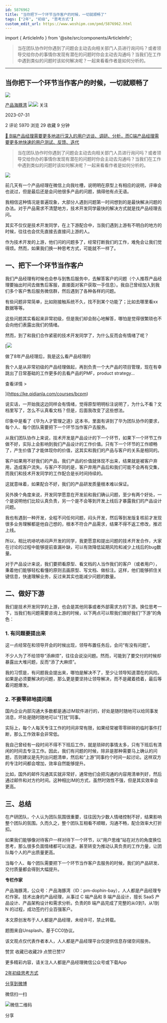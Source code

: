 ```yaml
---
id: 5876962
title: "当你把下一个环节当作客户的时候，一切就顺畅了"
tags: ["2年", "初级", "思考方式"]
custom_edit_url: https://www.woshipm.com/pmd/5876962.html
---
```

import { ArticleInfo } from '@site/src/components/ArticleInfo';

<ArticleInfo
    author="产品海豚湾"
    authorLink="https://www.woshipm.com/u/1323457"
    published="2023-07-31"
    views={5970}
    comments={2}
    collects={29}
/>

> 当在团队协作时你遇到了问题会主动去向相关部门人员进行询问吗？或者领导交给你办的事情你发现有潜在的问题时你会主动去沟通吗？当我们在工作中遇到类似的问题时该如何解决呢？一起来看看作者是如何分析的。

---

## 当你把下一个环节当作客户的时候，一切就顺畅了

[![](https://static.woshipm.com/APP_U_202211_20221129202720_175.jpg?imageView2/1/w/72/h/72/q/100)](https://www.woshipm.com/u/1323457)

[产品海豚湾](https://www.woshipm.com/u/1323457) ![](https://static.woshipm.com/tag/1121_1@2x.png)![](https://static.woshipm.com/tag/2105_1@2x.png) 关注

2023-07-31

2 评论 5970 浏览 29 收藏 9 分钟

[🔗 B端产品经理需要更多地进行深入的用户访谈、调研、分析，而C端产品经理需要更多地快速的用户测试、反馈、迭代](https://ke.qidianla.com/courses/bcpm)

> 当在团队协作时你遇到了问题会主动去向相关部门人员进行询问吗？或者领导交给你办的事情你发现有潜在的问题时你会主动去沟通吗？当我们在工作中遇到类似的问题时该如何解决呢？一起来看看作者是如何分析的。

![](https://image.woshipm.com/2023/04/13/e792f2ba-d9e1-11ed-a8b0-00163e0b5ff3.jpg)

前几天有一个产品经理在微信上向我吐槽，说明明在原型上有相应的说明，评审会也说过，但是最后还是会问他很多产品的问题，搞得他有点无语。

我相信这种情况是普遍现象，大部分人遇到问题第一时间想到的是最快解决问题的办法。对于产品需求不清楚地方，技术开发同学最快的解决方式就是找产品经理去问。

其实不仅仅是技术开发同学，在上下游配合中，当我们遇到上游有不明白的地方的时候，往往也会优先直接去直接问上游的人。

作为技术开发的上游，他们问的问题多了，经常打断我们的工作，难免会让我们觉得烦。然而，如果我们换一种思考方式，可能就不一样了。

## 一、把下一个环节当作客户

我们产品经理有时候也会参与到售后服务中，去解答客户的问题（个人推荐产品经理要抽出时间去做售后客服，直接面对客户获取一手信息）。我自己曾经加入到我们多个客户售后服务微信群，然后遇到了各种各样的问题。

有些问题非常简单，比如刚接触系统不久，找不到某个功能了；比如去哪里看xx数据等等。

这些问题其实看起来非常初级，但是我们却会耐心地解答，哪怕是觉得很繁琐也不会向他们表露出我们的情绪。

然而，到了和我们合作紧密的技术开发同学了，为什么反而会有情绪了呢？

[![](https://image.woshipm.com/2023/08/02/bf59b8ba-30e4-11ee-88e7-00163e0b5ff3.png)

做了8年产品经理后，我是这么看产品经理的

我个人是从非常初级的产品经理做起，再到负责一个大产品的项目管理，现在有幸跳出了日常基础的工作更多的去看产品的PMF，product strategy...

查看详情 >

](https://ke.qidianla.com/courses/bcpm)

说实话，一开始我这边同样会有情绪，觉得原型明明标注说明了，为什么不看？文档里写了，怎么不认真看文档？但是，后面我改变了这些想法。

印象中是看了《华为人才管理之道》这本书，里面有讲到了华为团队协作的要求，每个人、每个团队需要把下一个环节当作客户去服务。

从我们团队协作上来说，技术开发是产品设计的下一个环节，如果下一个环节工作做不好，实际上会影响到我们产品设计的工作价值。只有下一个环节的工作顺畅了，产生价值了才能体现你的价值，这其实和我们的产品与客户的关系是相同的。

客户如果用不好我们的产品，我们产品的价值就体现不出来，结果就是被客户弃用，造成客户流失。与客户不同的是，客户弃用产品后和我们可能不会再有交集，而我们和技术开发同学的工作配合是长时间持续的。

这就意味着，如果配合不好，我们的产品研发质量根本难以保证。

另外换个角度来说，开发同学愿意在开发前和我们确认问题，至少有两个好处，一个是说明他们比较认真负责，另一个是不会等到开发上线后才暴露我们的产品设计问题。

我也有遇到一种开发，全程不问任何问题，闷头开发，然后等到发版复核前才发现很多业务理解都是他自己想的，根本不符合产品需求，结果不得不返工修改，推迟上线。

所以，相比吭哧吭哧闷声开发的同学，我更愿意和提出问题的技术开发合作，大家在讨论的过程中能够提前查漏补缺，可以有效降低延期风险和减少上线后的bug数量。

对于产品设计来说，我们要把看原型、看文档的人当作我们的客户（或者用户），秉着他们能够轻松看懂的原则去画原型、写文档、做标注。这样，他们能够抓住关键信息，快速理解业务，反过来其实也能减少问题的数量。

## 二、做好下游

我们是技术开发同学的上游，也会是其他同事或者外部需求方的下游。换位思考一下，当我们有问题需要咨询上游的时候，以下两点可以帮我们做好我们“下游”的角色：

### 1\. 有问题要提出来

这一点经常在和领导开会的时候出现，领导布置任务后，会问“有没有问题”。

不少人为了不给领导“添麻烦”，往往会说没问题。然而，可能到了要交付的时候却暴露出大堆问题，反而“添了大麻烦”。

我的习惯是，有问题我会提出来，哪怕是解决不了，至少让领导知道潜在的风险。如果是必须要解决的问题，那么更是要坚持让领导解决，而不是藏着捂着，最后等着问题爆发。

### 2\. 不要零碎地提问题

国内企业内部沟通大多数都是通过IM软件进行的，好处是随时随地可以给同事发消息，坏处是随时随地可以“打扰”同事。

实际上，每个人每天专注工作的时间非常有限，如果经常被零零碎碎的临时事件打断，那么工作效率会非常低。

我自己曾经有一段时间不得不下班后工作，就是琐碎的事情太多，只有下班后有清闲的时间去专注工作。因此，我们有问题的时候，除非是那种需要马上确认的问题，否则建议是先列出问题清单，然后和“上游”同事约个时间一起讨论。这样双方的专注时间都会增加，效率自然能够提升。

比如，国外的邮件沟通其实就非常好，通常他们会把沟通的内容用清单列好，然后通过邮件和对方约时间。这种相比IM的方式，虽然时效性不强，但是其实效率会更高。

## 三、总结

在产研团队，个人认为团队氛围很重要，往往因为少数人情绪控制不好，结果影响整个团队的氛围。久而久之，整个团队互相看不顺眼，沟通不畅，配合效率大打折扣。

如果我们能够像对待客户一样对待下一个环节，以“用户思维”站在对方的角度换位思考，那么很多负面情绪都可以消退，甚至转变为推动认真负责的工作力量，让团队每个人的产出质量更高。

当每个人、每个团队需要把下一个环节当作客户去服务的时候，我们的产品研发、交付质量都会得到大幅提升。

**专栏作家**

产品海豚湾，公众号：产品海豚湾（ID：pm-dophin-bay），人人都是产品经理专栏作家。技术出身的产品经理，从事过 C 端产品和 B 端产品设计，擅长 SaaS 产品设计、产品架构设计和需求分析。负责的B 端产品完成了完整的从0到1，从1到 N 的过程，成功签约行业百强客户。

本文原创发布于人人都是产品经理，未经许可，禁止转载。

题图来自Unsplash，基于CC0协议。

该文观点仅代表作者本人，人人都是产品经理平台仅提供信息存储空间服务。

赞赏 收藏已收藏29 点赞已赞17

更多精彩内容，请关注人人都是产品经理微信公众号或下载App

[2年](https://www.woshipm.com/tag/2%e5%b9%b4)[初级](https://www.woshipm.com/tag/%e5%88%9d%e7%ba%a7)[思考方式](https://www.woshipm.com/tag/%e6%80%9d%e8%80%83%e6%96%b9%e5%bc%8f)

[分享到微博](https://service.weibo.com/share/share.php?appkey=2775287854&title=当你把下一个环节当作客户的时候，一切就顺畅了&url=https://www.woshipm.com/pmd/5876962.html&pic=https://image.woshipm.com/2023/04/13/e792f2ba-d9e1-11ed-a8b0-00163e0b5ff3.jpg)

微信扫一扫

![微信二维码](https://api.pwmqr.com/qrcode/create/?url=https://www.woshipm.com/pmd/5876962.html)

分享